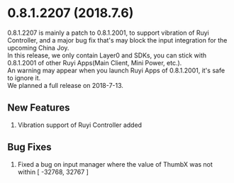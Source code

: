 # 0.8.1.2207 (2018.7.6)

0.8.1.2207 is mainly a patch to 0.8.1.2001, to support vibration of Ruyi Controller, and a major bug fix that's may block the input integration for the upcoming China Joy.    
In this release, we only contain Layer0 and SDKs, you can stick with 0.8.1.2001 of other Ruyi Apps(Main Client, Mini Power, etc.).    
An warning may appear when you launch Ruyi Apps of 0.8.1.2001, it's safe to ignore it.   
We planned a full release on 2018-7-13.


## New Features  
1. Vibration support of Ruyi Controller added   

## Bug Fixes
1. Fixed a bug on input manager where the value of ThumbX was not within [ -32768, 32767 ]

